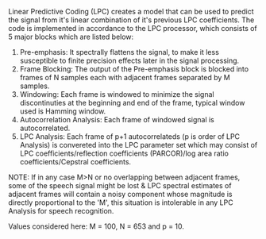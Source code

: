 Linear Predictive Coding (LPC) creates a model that can be used to predict the signal from it's linear combination of it's previous LPC coefficients.
The code is implemented in accordance to the LPC processor, which consists of 5 major blocks which are listed below: 

1. Pre-emphasis: It spectrally flattens the signal, to make it less susceptible to finite precision effects later in the signal processing.
2. Frame Blocking: The output of the Pre-emphasis block is blocked into frames of N samples each with adjacent frames separated by M samples. 
3. Windowing: Each frame is windowed to minimize the signal discontinuties at the beginning and end of the frame, typical window used is Hamming window.
4. Autocorrelation Analysis: Each frame of windowed signal is autocorrelated.
5. LPC Analysis: Each frame of p+1 autocorrelateds (p is order of LPC Analysis) is convereted into the LPC parameter set which may consist of LPC coefficients/reflection coefficients (PARCOR)/log area ratio coefficients/Cepstral coefficients.

NOTE: If in any case M>N or no overlapping between adjacent frames, some of the speech signal might be lost & LPC spectral estimates of adjacent frames will contain a noisy component whose magnitude is directly proportional to the 'M', this situation is intolerable in any LPC Analysis for speech recognition.

Values considered here: M = 100, N = 653 and p = 10.
